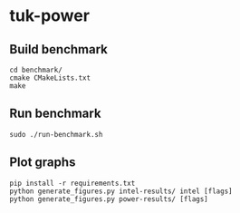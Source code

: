 # tuk-power

## Build benchmark
```
cd benchmark/
cmake CMakeLists.txt
make
```
## Run benchmark
```
sudo ./run-benchmark.sh
```

## Plot graphs
```
pip install -r requirements.txt
python generate_figures.py intel-results/ intel [flags]
python generate_figures.py power-results/ [flags]
```
